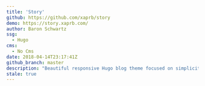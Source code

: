 ```yaml
---
title: 'Story'
github: https://github.com/xaprb/story
demo: https://story.xaprb.com/
author: Baron Schwartz
ssg:
  - Hugo
cms:
  - No Cms
date: 2018-04-14T23:17:41Z
github_branch: master
description: "Beautiful responsive Hugo blog theme focused on simplicity and elegance, with many extra features including presentations, math typesetting, music notation, and search."
stale: true
---
```

